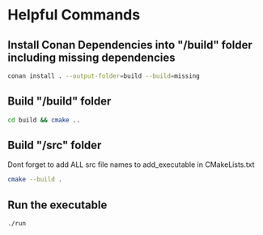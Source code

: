
# Helpful Commands

## Install Conan Dependencies into "/build" folder including missing dependencies

```bash
conan install . --output-folder=build --build=missing
```

## Build "/build" folder
```bash
cd build && cmake ..
```

## Build "/src" folder
Dont forget to add ALL src file names to add_executable in CMakeLists.txt 
```bash
cmake --build .
```

## Run the executable
```bash
./run
```
